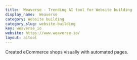 ```yaml
---
title:  Weaverse - Trending AI tool for Website building
display_name:  Weaverse
category: Website building
category_slug: website-building
key: weaverse_io
website: https://www.weaverse.io/
layout: aitool
---
```


Created eCommerce shops visually with automated pages.
